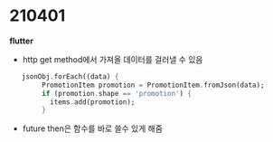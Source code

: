 210401
===============
<b>flutter</b>

- http get method에서 가져올 데이터를 걸러낼 수 있음

``` dart
   jsonObj.forEach((data) {
        PromotionItem promotion = PromotionItem.fromJson(data);
        if (promotion.shape == 'promotion') {
          items.add(promotion);
        }
 ```
- future then은 함수를 바로 쓸수 있게 해줌

